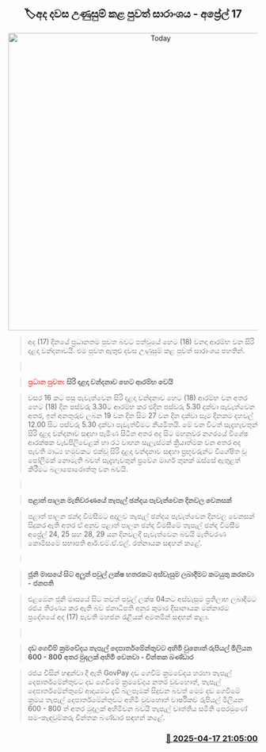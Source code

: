 <p align='center'><b><h2 align='center' title='Today's Hot News Summary - April 17'>🏷අද දවස උණුසුම් කළ පුවත් සාරාංශය - අප්‍රේල් 17</h2></b></p>
<p align='center'><img src='https://helakuru.sgp1.cdn.digitaloceanspaces.com/esana/images/lib/News-summery-2.jpg' width='600' alt='Today's Hot News Summary - April 17'></p>

> අද (17) දින​යේ ප්‍රධානතම පුවත බවට පත්වූයේ හෙට (18) වනදා ආරම්භ වන සිරි දළදා වන්දනාවයි. එම පුවත ඇතුළු දවස උණුසුම් කළ පුවත් සාරාංශය පහතින්.

>  

> <span style='color:#e64d4d'><strong>ප්‍රධාන පුවත:</strong></span><strong> සිරි දළදා වන්දනාව හෙට ආරම්භ වෙයි</strong>

> වසර 16 කට පසු පැවැත්වෙන සිරි දළදා වන්දනාව හෙට (18) ආරම්භ වන අතර හෙට (18) දින පස්වරු 3.30ට ආරම්භ කර එදින පස්වරු 5.30 දක්වා පැවැත්වෙන අතර, ඉන් අනතුරුව ලබන 19 වන දින සිට 27 වන දින දක්වා සෑම දිනකම දහවල් 12.00 සිට පස්වරු 5.30 දක්වා පැවැත්වීමට නියමිතයි. මේ වන විටත් සැදැහැවතුන් සිරි දළදා වන්දනාව සඳහා පැමිණ සිටින අතර අද සිට මහනුවර නගරයේ විශේෂ ආරක්ෂක වැඩපිලිවෙළක් හා රථ වාහන සැලැස්මක් ක්‍රියාත්මක වන අතර අද පැවති මාධ්‍ය හමුවකට එක්වූ සිරි දළදා වන්දනාව සඳහා ප්‍රභූවරුන්ට විශේෂිත වූ පෝලිමක් නොමැති බවත් සැදැහැවතුන් ප්‍රවේශ මාර්ග තුනක් ඔස්සේ ඇතුළත් කිරීමට බලාපොරොත්තු වන බවයි.

>  

> <strong>පළාත් පාලන මැතිවරණයේ තැපැල් ඡන්දය පැවැත්වෙන දිනවල වෙනසක්</strong>

> පළාත් පාලන ඡන්ද විමසීමට අදාලව තැපැල් ඡන්දය පැවැත්වෙන දිනව​ල වෙනසක් සිදුකර ඇති අතර ඒ අනුව පළාත් පාලන ඡන්ද විමසීමේ තැපැල් ඡන්ද විමසීම අප්‍රේල් 24, 25 සහ 28, 29 යන දිනවලදී පැවැත්වෙන බවයි මැතිවරණ කොමිසමේ සභාපති ආර්.එම්.ඒ.එල්. රත්නායක සඳහන් කළේ.

>  

> <strong>ජූනි මාසයේ සිට අලුත් පවුල් ලක්ෂ හතරකට අස්වැසුම ලබාදීමට කටයුතු කරනවා - ජනපති</strong>

> එළඹෙන ජූනි මාසයේ සිට තවත් පවුල් ලක්ෂ 04කට අස්වැසුම ප්‍රතිලාභ ලබාදීමට රජය තීරණය කර ඇති බව ජනාධිපති අනුර කුමාර දිසානායක මන්නාරම ප්‍රදේශයේ අද (17) පැවති මහජන රැළියක් අමතමින් සඳහන් කළා.

>  

> <strong>දඩ ගෙවීම් ක්‍රමවේදය තැපැල් දෙපාර්තමේන්තුවට අහිමි වුනොත් රුපියල් මිලියන 600 - 800 අතර මුදලක් අහිමි වෙනවා - චින්තක බණ්ඩාර</strong>

> රජය විසින් හඳුන්වා දී ඇති GovPay දඩ ගෙවීම් ක්‍රමවේදය හරහා තැපැල් දෙපාර්තමේන්තුවට දඩ ගෙවීමේ ක්‍රමවේදය නතර වුවහොත්, තැපැල් දෙපාර්තමේන්තුවේ ආදායමට දැඩි බලපෑමක් සිදුවන බවත් මෙම දඩ ගෙවීමේ ක්‍රමය තැපැල් දෙපාර්තමේන්තුවට අහිමි වුවහොත් වාර්ෂිකව රුපියල් මිලියන 600 - 800 ත් අතර මුදලක් අහිමිවන බවයි තැපැල් වෘත්තීය සමිති පෙරමුණේ සම-කැඳවුම්කරු චින්තක බණ්ඩාර සඳහන් කළේ.



<h3 align='right'><a href='https://www.helakuru.lk/esana/p/109300/'>📅 2025-04-17 21:05:00</a></h3>
